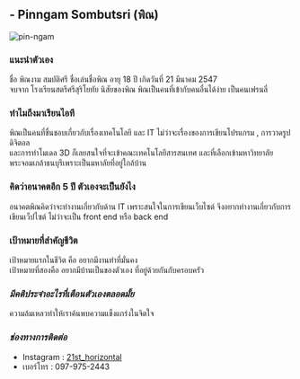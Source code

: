 ## - Pinngam Sombutsri (พิณ)
![pin-ngam](../main/png/pinpic.jpg)
### แนะนําตัวเอง
ชื่อ พิณงาม สมบัติศรี ชื่อเล่นชื่อพิณ อายุ 18 ปี เกิดวันที่ 21 มีนาคม 2547  
จบจาก โรงเรียนสตรีศรีสุริโยทัย นิสัยของพิณ พิณเป็นคนที่เข้ากับคนอื่นได้ง่าย เป็นคนเฟรนลี่
### ทำไมถึงมาเรียนไอที 
พิณเป็นคนที่ชื่นชอบเกี่ยวกับเรื่องเทคโนโลยี และ IT ไม่ว่าจะเรื่องของการเขียนโปรแกรม , การวาดรูปดิจิตอล  
และการทำโมเดล 3D ก็เลยสนใจที่จะเข้าคณะเทคโนโลยีสารสนเทศ และที่เลือกเข้ามหาวิทยาลัยพระจอมเกล้าธนบุรีเพราะเป็นมหาลัยที่อยู่ใกล้บ้าน
### คิดว่าอนาคตอีก 5 ปี ตัวเองจะเป็นยังไง 
อนาคตพิณคิดว่าจะทำงานเกี่ยวกับด้าน IT เพราะสนใจในการเขียนเว็บไซต์ จึงอยากทำงานเกี่ยวกับการเขียนเว็ปไซต์ ไม่ว่าจะเป็น front end หรือ back end
### เป้าหมายที่สำคัญชีวิต
เป้าหมายแรกในชีวิต คือ อยากมีงานทำที่มั่นคง  
เป้าหมายที่สองคือ อยากมีบ้านเป็นของตัวเอง ที่อยู่ด้วยกันกับครอบครัว
### _มีคติประจําอะไรที่เตือนตัวเองตลอดมั้ย_
ความล้มเหลวทำให้เราค้นพบความแข็งแกร่งในจิตใจ
### _ช่องทางการติดต่อ_
- Instagram : [21st_horizontal](https://www.instagram.com/21st_horizontal/)
- เบอร์โทร : 097-975-2443



